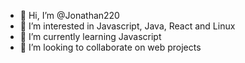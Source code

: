- 👋 Hi, I’m @Jonathan220
- 👀 I’m interested in Javascript, Java, React and Linux
- 🌱 I’m currently learning Javascript
- 💞️ I’m looking to collaborate on web projects

<!---
Jonathan220/Jonathan220 is a ✨ special ✨ repository because its `README.md` (this file) appears on your GitHub profile.
You can click the Preview link to take a look at your changes.
--->
